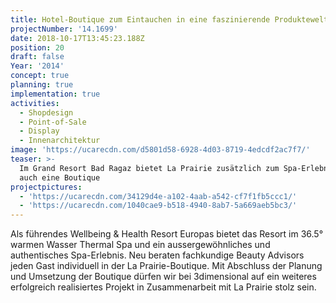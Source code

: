 ```yaml
---
title: Hotel-Boutique zum Eintauchen in eine faszinierende Produktewelt
projectNumber: '14.1699'
date: 2018-10-17T13:45:23.188Z
position: 20
draft: false
Year: '2014'
concept: true
planning: true
implementation: true
activities:
  - Shopdesign
  - Point-of-Sale
  - Display
  - Innenarchitektur
image: 'https://ucarecdn.com/d5801d58-6928-4d03-8719-4edcdf2ac7f7/'
teaser: >-
  Im Grand Resort Bad Ragaz bietet La Prairie zusätzlich zum Spa-Erlebnis nun
  auch eine Boutique
projectpictures:
  - 'https://ucarecdn.com/34129d4e-a102-4aab-a542-cf7f1fb5ccc1/'
  - 'https://ucarecdn.com/1040cae9-b518-4940-8ab7-5a669aeb5bc3/'
---
```

Als führendes Wellbeing & Health Resort Europas bietet das Resort im 36.5° warmen Wasser Thermal Spa und ein aussergewöhnliches und authentisches Spa-Erlebnis. Neu beraten fachkundige Beauty Advisors jeden Gast individuell in der La Prairie-Boutique. Mit Abschluss der Planung und Umsetzung der Boutique dürfen wir bei 3dimensional auf ein weiteres erfolgreich realisiertes Projekt in Zusammenarbeit mit La Prairie stolz sein.
